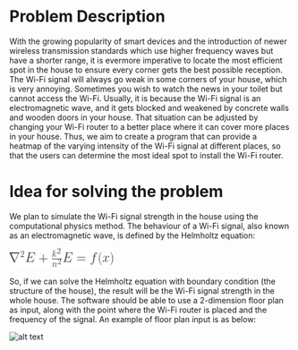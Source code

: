 # Problem Description
With the growing popularity of smart devices and the introduction of newer wireless transmission standards which use higher frequency waves but have a shorter range, it is evermore imperative to locate the most efficient spot in the house to ensure every corner gets the best possible reception. 
The Wi-Fi signal will always go weak in some corners of your house, which is very annoying. Sometimes you wish to watch the news in your toilet but cannot access the Wi-Fi. Usually, it is because the Wi-Fi signal is an electromagnetic wave, and it gets blocked and weakened by concrete walls and wooden doors in your house. That situation can be adjusted by changing your Wi-Fi router to a better place where it can cover more places in your house. Thus, we aim to create a program that can provide a heatmap of the varying intensity of the Wi-Fi signal at different places, so that the users can determine the most ideal spot to install the Wi-Fi router.

# Idea for solving the problem
We plan to simulate the Wi-Fi signal strength in the house using the computational physics method. 
The behaviour of a Wi-Fi signal, also known as an electromagnetic wave, is defined by the 
Helmholtz equation:

![alt text](equation.png)

So, if we can solve the Helmholtz equation with boundary condition (the structure of the house), 
the result will be the Wi-Fi signal strength in the whole house.
The software should be able to use a 2-dimension floor plan as input, along with the point where 
the Wi-Fi router is placed and the frequency of the signal. An example of floor plan input is as 
below:

![alt text](floor-plan.png)
